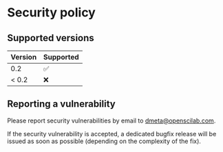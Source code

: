 # Security policy

## Supported versions

| Version       | Supported          |
| ------------- | ------------------ |
| 0.2           | :white_check_mark: |
| < 0.2         | :x:                |

## Reporting a vulnerability

Please report security vulnerabilities by email to [dmeta@openscilab.com](mailto:dmeta@openscilab.com "dmeta@openscilab.com").

If the security vulnerability is accepted, a dedicated bugfix release will be issued as soon as possible (depending on the complexity of the fix).